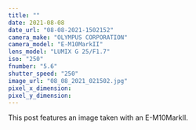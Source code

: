 ```yaml
---
title: ""
date: 2021-08-08
date_url: "08-08-2021-1502152"
camera_make: "OLYMPUS CORPORATION"
camera_model: "E-M10MarkII"
lens_model: "LUMIX G 25/F1.7"
iso: "250"
fnumber: "5.6"
shutter_speed: "250"
image_url: "08_08_2021_021502.jpg"
pixel_x_dimension: 
pixel_y_dimension: 
---
```


This post features an image taken with an E-M10MarkII.